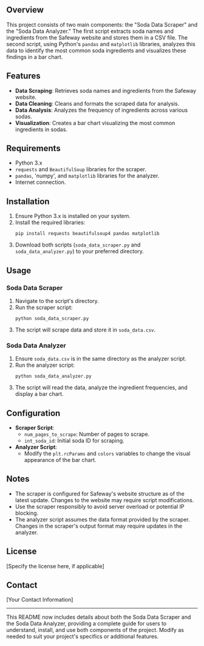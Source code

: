 ## Overview
This project consists of two main components: the "Soda Data Scraper" and the "Soda Data Analyzer." The first script extracts soda names and ingredients from the Safeway website and stores them in a CSV file. The second script, using Python's `pandas` and `matplotlib` libraries, analyzes this data to identify the most common soda ingredients and visualizes these findings in a bar chart.

## Features
- **Data Scraping**: Retrieves soda names and ingredients from the Safeway website.
- **Data Cleaning**: Cleans and formats the scraped data for analysis.
- **Data Analysis**: Analyzes the frequency of ingredients across various sodas.
- **Visualization**: Creates a bar chart visualizing the most common ingredients in sodas.

## Requirements
- Python 3.x
- `requests` and `BeautifulSoup` libraries for the scraper.
- `pandas`, 'numpy', and `matplotlib` libraries for the analyzer.
- Internet connection.

## Installation
1. Ensure Python 3.x is installed on your system.
2. Install the required libraries:
   ```
   pip install requests beautifulsoup4 pandas matplotlib
   ```
3. Download both scripts (`soda_data_scraper.py` and `soda_data_analyzer.py`) to your preferred directory.

## Usage
### Soda Data Scraper
1. Navigate to the script's directory.
2. Run the scraper script:
   ```
   python soda_data_scraper.py
   ```
3. The script will scrape data and store it in `soda_data.csv`.

### Soda Data Analyzer
1. Ensure `soda_data.csv` is in the same directory as the analyzer script.
2. Run the analyzer script:
   ```
   python soda_data_analyzer.py
   ```
3. The script will read the data, analyze the ingredient frequencies, and display a bar chart.

## Configuration
- **Scraper Script**:
  - `num_pages_to_scrape`: Number of pages to scrape.
  - `int_soda_id`: Initial soda ID for scraping.
- **Analyzer Script**:
  - Modify the `plt.rcParams` and `colors` variables to change the visual appearance of the bar chart.

## Notes
- The scraper is configured for Safeway's website structure as of the latest update. Changes to the website may require script modifications.
- Use the scraper responsibly to avoid server overload or potential IP blocking.
- The analyzer script assumes the data format provided by the scraper. Changes in the scraper's output format may require updates in the analyzer.

## License
[Specify the license here, if applicable]

## Contact
[Your Contact Information]

---

This README now includes details about both the Soda Data Scraper and the Soda Data Analyzer, providing a complete guide for users to understand, install, and use both components of the project. Modify as needed to suit your project's specifics or additional features.
